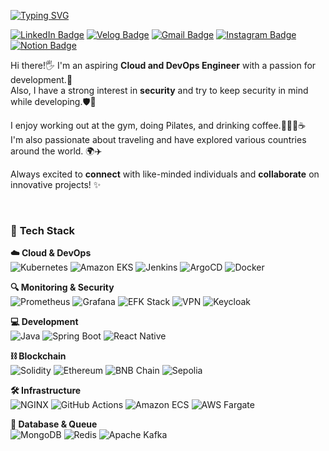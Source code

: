 [![Typing SVG](https://readme-typing-svg.demolab.com?font=Shantell+Sans&weight=500&size=28&duration=5004&pause=1000&color=C68FE6&width=435&lines=Hi!+I'm+ChaeHyun+Ryu+%3AD)](https://git.io/typing-svg) 

[![LinkedIn Badge](https://img.shields.io/badge/LinkedIn-0A66C2?style=flat-square&logo=LinkedIn&logoColor=white&link=https://www.linkedin.com/in/ryuchaehyun)](https://www.linkedin.com/in/ryuchaehyun)
[![Velog Badge](https://img.shields.io/badge/Velog-20C997?style=flat-square&logo=Velog&logoColor=white&link=https://velog.io/@cielo_g)](https://velog.io/@cielo_g)
[![Gmail Badge](https://img.shields.io/badge/Gmail-d14836?style=flat-square&logo=Gmail&logoColor=white&link=mailto:lch010201@gmail.com)](mailto:lch010201@gmail.com)
[![Instagram Badge](https://img.shields.io/badge/Instagram-E4405F?style=flat-square&logo=Instagram&logoColor=white&link=https://instagram.com/chae_.vly)](https://instagram.com/chae_.vly)
[![Notion Badge](https://img.shields.io/badge/Notion-000000?style=flat-square&logo=Notion&logoColor=white&link=https://www.notion.so/yourusername)](https://www.notion.so/yourusername)

Hi there!🖐 I'm an aspiring **Cloud and DevOps Engineer** with a passion for development.💭  
Also, I have a strong interest in **security** and try to keep security in mind while developing.🛡️💓

I enjoy working out at the gym, doing Pilates, and drinking coffee.🏋️‍♀️🧘☕  
I'm also passionate about traveling and have explored various countries around the world. 🌍✈️

Always excited to **connect** with like-minded individuals and **collaborate** on innovative projects! ✨
 
<br>

### 🚀 **Tech Stack** 

**☁️ Cloud & DevOps**  
![Kubernetes](https://img.shields.io/badge/kubernetes-326CE5.svg?&style=for-the-badge&logo=kubernetes&logoColor=white)
![Amazon EKS](https://img.shields.io/badge/Amazon%20EKS-FF9900.svg?&style=for-the-badge&logo=amazoneks&logoColor=white)
![Jenkins](https://img.shields.io/badge/jenkins-D24939.svg?&style=for-the-badge&logo=jenkins&logoColor=white)
![ArgoCD](https://img.shields.io/badge/argo-EF7B4D.svg?&style=for-the-badge&logo=argo&logoColor=white)
![Docker](https://img.shields.io/badge/docker-2496ED.svg?&style=for-the-badge&logo=docker&logoColor=white)

**🔍 Monitoring & Security**  
![Prometheus](https://img.shields.io/badge/prometheus-E6522C.svg?&style=for-the-badge&logo=prometheus&logoColor=white)
![Grafana](https://img.shields.io/badge/grafana-F46800.svg?&style=for-the-badge&logo=grafana&logoColor=white)
![EFK Stack](https://img.shields.io/badge/EFK%20Stack-005571.svg?&style=for-the-badge&logo=elasticstack&logoColor=white)
![VPN](https://img.shields.io/badge/VPN-00A1E0.svg?&style=for-the-badge&logo=openvpn&logoColor=white)
![Keycloak](https://img.shields.io/badge/Keycloak-4D4D4D.svg?&style=for-the-badge&logo=Keycloak&logoColor=white)

**💻 Development**  
![Java](https://img.shields.io/badge/Java-007396.svg?&style=for-the-badge&logo=openjdk&logoColor=white)
![Spring Boot](https://img.shields.io/badge/springboot-6DB33F.svg?&style=for-the-badge&logo=springboot&logoColor=white)
![React Native](https://img.shields.io/badge/Reactnative-61DAFB.svg?&style=for-the-badge&logo=react&logoColor=black)

**⛓️ Blockchain**  
![Solidity](https://img.shields.io/badge/solidity-363636.svg?&style=for-the-badge&logo=solidity&logoColor=white)
![Ethereum](https://img.shields.io/badge/ethereum-3C3C3D.svg?&style=for-the-badge&logo=ethereum&logoColor=white)
![BNB Chain](https://img.shields.io/badge/BNB%20Chain-F0B90B.svg?&style=for-the-badge&logo=binance&logoColor=black)
![Sepolia](https://img.shields.io/badge/Sepolia-3C3C3D.svg?&style=for-the-badge&logo=Ethereum&logoColor=white)

**🛠️ Infrastructure**  
![NGINX](https://img.shields.io/badge/nginx-009639.svg?&style=for-the-badge&logo=nginx&logoColor=white)
![GitHub Actions](https://img.shields.io/badge/githubactions-2088FF.svg?&style=for-the-badge&logo=githubactions&logoColor=white)
![Amazon ECS](https://img.shields.io/badge/amazonecs-FF9900.svg?&style=for-the-badge&logo=amazonecs&logoColor=white)
![AWS Fargate](https://img.shields.io/badge/awsfargate-FF9900.svg?&style=for-the-badge&logo=awsfargate&logoColor=white)

**💾 Database & Queue**  
![MongoDB](https://img.shields.io/badge/mongodb-47A248.svg?&style=for-the-badge&logo=mongodb&logoColor=white)
![Redis](https://img.shields.io/badge/redis-DC382D.svg?&style=for-the-badge&logo=redis&logoColor=white)
![Apache Kafka](https://img.shields.io/badge/apachekafka-231F20.svg?&style=for-the-badge&logo=apachekafka&logoColor=white)

<br>


<!-- ### ➰ Algorithm Ranking  
[![Algorithm Ranking](https://mazassumnida.wtf/api/v2/generate_badge?boj=lch010201)](https://solved.ac/profile/lch010201) -->
